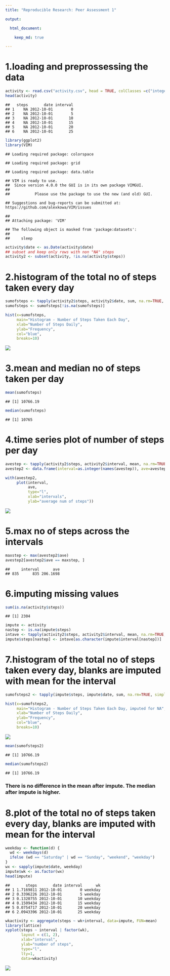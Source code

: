 ```yaml
---
title: "Reproducible Research: Peer Assessment 1"

output: 

  html_document:

    keep_md: true

---
```

   
# 1.loading and preprossessing the data

```r
activity <- read.csv("activity.csv", head = TRUE, colClasses =c("integer", "character", "integer"), na.strings="NA")
head(activity)
```

```
##   steps       date interval
## 1    NA 2012-10-01        0
## 2    NA 2012-10-01        5
## 3    NA 2012-10-01       10
## 4    NA 2012-10-01       15
## 5    NA 2012-10-01       20
## 6    NA 2012-10-01       25
```


```r
library(ggplot2)
library(VIM)
```

```
## Loading required package: colorspace
```

```
## Loading required package: grid
```

```
## Loading required package: data.table
```

```
## VIM is ready to use. 
##  Since version 4.0.0 the GUI is in its own package VIMGUI.
## 
##           Please use the package to use the new (and old) GUI.
```

```
## Suggestions and bug-reports can be submitted at: https://github.com/alexkowa/VIM/issues
```

```
## 
## Attaching package: 'VIM'
```

```
## The following object is masked from 'package:datasets':
## 
##     sleep
```

```r
activity$date <- as.Date(activity$date)
## subset and keep only rows with non "NA" steps
activity2 <- subset(activity, !is.na(activity$steps))
```

# 2.histogram of the total no of steps taken every day

```r
sumofsteps <- tapply(activity2$steps, activity2$date, sum, na.rm=TRUE, simplify=T)
sumofsteps <- sumofsteps[!is.na(sumofsteps)]
```


```r
hist(x=sumofsteps,
     main="Histogram - Number of Steps Taken Each Day",
     xlab="Number of Steps Daily",
     ylab="Frequency",
     col="blue",
     breaks=10)
```

![](PA1_template_files/figure-html/unnamed-chunk-4-1.png)<!-- -->

# 3.mean and median no of steps taken per day

```r
mean(sumofsteps)
```

```
## [1] 10766.19
```

```r
median(sumofsteps)
```

```
## [1] 10765
```

# 4.time series plot of number of steps per day

```r
avestep <- tapply(activity2$steps, activity2$interval, mean, na.rm=TRUE, simplify=T)
avestep2 <- data.frame(interval=as.integer(names(avestep)), ave=avestep)
```


```r
with(avestep2,
     plot(interval,
          ave,
          type="l",
          xlab="intervals",
          ylab="average num of steps"))
```

![](PA1_template_files/figure-html/unnamed-chunk-7-1.png)<!-- -->

# 5.max no of steps across the intervals

```r
maxstep <- max(avestep2$ave)
avestep2[avestep2$ave == maxstep, ]
```

```
##     interval      ave
## 835      835 206.1698
```

# 6.imputing missing values

```r
sum(is.na(activity$steps))
```

```
## [1] 2304
```


```r
impute <- activity
nastep <- is.na(impute$steps)
intave <- tapply(activity2$steps, activity2$interval, mean, na.rm=TRUE, simplify=T)
impute$steps[nastep] <- intave[as.character(impute$interval[nastep])]
```

# 7.histogram of the total no of steps taken every day, blanks are imputed with mean for the interval

```r
sumofsteps2 <- tapply(impute$steps, impute$date, sum, na.rm=TRUE, simplify=T)
```


```r
hist(x=sumofsteps2,
     main="Histogram - Number of Steps Taken Each Day, imputed for NA",
     xlab="Number of Steps Daily",
     ylab="Frequency",
     col="blue",
     breaks=10)
```

![](PA1_template_files/figure-html/unnamed-chunk-12-1.png)<!-- -->


```r
mean(sumofsteps2)
```

```
## [1] 10766.19
```

```r
median(sumofsteps2)
```

```
## [1] 10766.19
```
  
### There is no difference in the mean after impute. The median after impute is higher.

# 8.plot of the total no of steps taken every day, blanks are imputed with mean for the interval

```r
weekday <- function(d) {
  wd <- weekdays(d)
  ifelse (wd == "Saturday" | wd == "Sunday", "weekend", "weekday")
}
wx <- sapply(impute$date, weekday)
impute$wk <- as.factor(wx)
head(impute)
```

```
##       steps       date interval      wk
## 1 1.7169811 2012-10-01        0 weekday
## 2 0.3396226 2012-10-01        5 weekday
## 3 0.1320755 2012-10-01       10 weekday
## 4 0.1509434 2012-10-01       15 weekday
## 5 0.0754717 2012-10-01       20 weekday
## 6 2.0943396 2012-10-01       25 weekday
```


```r
wkactivity <- aggregate(steps ~ wk+interval, data=impute, FUN=mean)
library(lattice)
xyplot(steps ~ interval | factor(wk),
       layout = c(1, 2),
       xlab="interval",
       ylab="number of steps",
       type="l",
       lty=1,
       data=wkactivity)
```

![](PA1_template_files/figure-html/unnamed-chunk-15-1.png)<!-- -->









